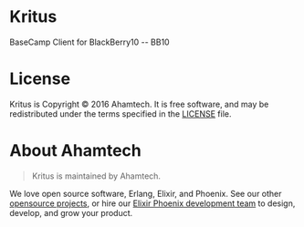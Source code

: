 # Kritus
BaseCamp Client for BlackBerry10 -- BB10

# License

Kritus is Copyright © 2016 Ahamtech. It is free software, and may be redistributed under the terms specified in the [LICENSE](https://github.com/Ahamtech/Kritus/blob/master/LICENSE) file.

# About Ahamtech

> Kritus is maintained by Ahamtech.

We love open source software, Erlang, Elixir, and Phoenix. See our other [opensource projects](github.com/ahamtech), or hire our [Elixir Phoenix development team](ahamtech.in) to design, develop, and grow your product.
